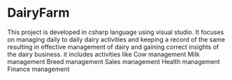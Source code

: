 # DairyFarm
This project is developed in  csharp language using visual studio.
It focuses on managing daily to daily dairy activities and keeping a record of the same resulting in effective management of dairy and gaining correct insights of the dairy business.
it includes activities like 
Cow management 
Milk management
Breed management
Sales management
Health management
Finance management
